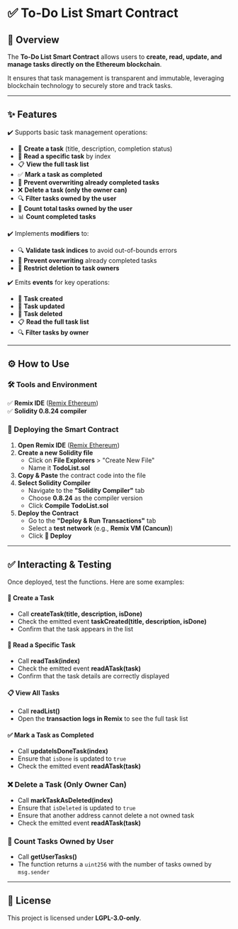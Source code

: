 # ✅ To-Do List Smart Contract

## 📝 Overview

The **To-Do List Smart Contract** allows users to **create, read, update, and manage tasks directly on the Ethereum blockchain**.

It ensures that task management is transparent and immutable, leveraging blockchain technology to securely store and track tasks.

---

## ✨ Features

✔️ Supports basic task management operations:

- 📝 **Create a task** (title, description, completion status)
- 👀 **Read a specific task** by index
- 📋 **View the full task list**
- ✅ **Mark a task as completed**
- 🚫 **Prevent overwriting already completed tasks**
- ❌ **Delete a task (only the owner can)**
- 🔍 **Filter tasks owned by the user**
- 🔢 **Count total tasks owned by the user**
- 📊 **Count completed tasks**

✔️ Implements **modifiers** to:

- 🔍 **Validate task indices** to avoid out-of-bounds errors
- 🚫 **Prevent overwriting** already completed tasks
- 🔐 **Restrict deletion to task owners**

✔️ Emits **events** for key operations:

- 📌 **Task created**
- 📖 **Task updated**
- 🚫 **Task deleted**
- 📋 **Read the full task list**
- 🔍 **Filter tasks by owner**

---

## ⚙️ How to Use

### 🛠 Tools and Environment

✅ **Remix IDE** ([Remix Ethereum](https://remix.ethereum.org/))  
✅ **Solidity 0.8.24 compiler**

### 🚀 Deploying the Smart Contract

1. **Open Remix IDE** ([Remix Ethereum](https://remix.ethereum.org/))
2. **Create a new Solidity file**
   - Click on **File Explorers** > "Create New File"
   - Name it **TodoList.sol**
3. **Copy & Paste** the contract code into the file
4. **Select Solidity Compiler**
   - Navigate to the **"Solidity Compiler"** tab
   - Choose **0.8.24** as the compiler version
   - Click **Compile TodoList.sol**
5. **Deploy the Contract**
   - Go to the **"Deploy & Run Transactions"** tab
   - Select a **test network** (e.g., **Remix VM (Cancun)**)
   - Click **🚀 Deploy**

---

## ✅ Interacting & Testing

Once deployed, test the functions. Here are some examples:

#### 📝 **Create a Task**

- Call **createTask(title, description, isDone)**
- Check the emitted event **taskCreated(title, description, isDone)**
- Confirm that the task appears in the list

#### 👀 **Read a Specific Task**

- Call **readTask(index)**
- Check the emitted event **readATask(task)**
- Confirm that the task details are correctly displayed

#### 📋 **View All Tasks**

- Call **readList()**
- Open the **transaction logs in Remix** to see the full task list

#### ✅ **Mark a Task as Completed**

- Call **updateIsDoneTask(index)**
- Ensure that `isDone` is updated to `true`
- Check the emitted event **readATask(task)**

### ❌ **Delete a Task (Only Owner Can)**

- Call **markTaskAsDeleted(index)**
- Ensure that `isDeleted` is updated to `true`
- Ensure that another address cannot delete a not owned task
- Check the emitted event **readATask(task)**

### 🔢 **Count Tasks Owned by User**

- Call **getUserTasks()**
- The function returns a `uint256` with the number of tasks owned by `msg.sender`

---

## 📜 License

This project is licensed under **LGPL-3.0-only**.
